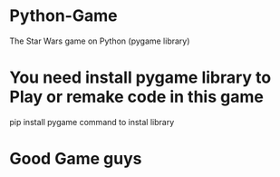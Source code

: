 # Python-Game
The Star Wars game on Python (pygame library)

# You need install pygame library to Play or remake code in this game
pip install pygame
command to instal library

# Good Game guys 
